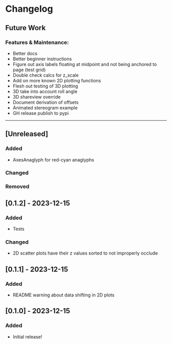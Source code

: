 # Changelog

## Future Work
### Features & Maintenance:
- Better docs
- Better beginner instructions
- Figure out axis labels floating at midpoint and not being anchored to page (test grid)
- Double check calcs for z_scale
- Add on more known 2D plotting functions
- Flesh out testing of 3D plotting
- 3D take into account roll angle
- 3D shareview override
- Document derivation of offsets
- Animated stereogram example
- GH release publish to pypi

----

## [Unreleased]
### Added    
* AxesAnaglyph for red-cyan anaglyphs
### Changed    
### Removed    


## [0.1.2] - 2023-12-15
### Added
* Tests
### Changed 
* 2D scatter plots have their z values sorted to not improperly occlude   

## [0.1.1] - 2023-12-15
### Added
* README warning about data shifting in 2D plots

## [0.1.0] - 2023-12-15
### Added
* Initial release!

